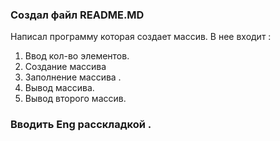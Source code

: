 ### Создал файл README.MD
  
Написал программу которая создает массив.
В нее входит :
 1. Ввод кол-во элементов.
 2. Создание массива 
 3. Заполнение массива .
 4. Вывод массива.
 5. Вывод второго массив.

 ### Вводить Eng расскладкой .